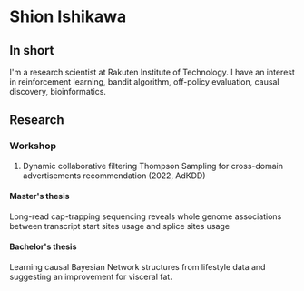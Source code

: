 # Shion Ishikawa
## In short
I'm a research scientist at Rakuten Institute of Technology. I have an interest in reinforcement learning, bandit algorithm, off-policy evaluation, causal discovery, bioinformatics.

## Research
### Workshop
1. Dynamic collaborative filtering Thompson Sampling for cross-domain advertisements recommendation (2022, AdKDD)

#### Master's thesis 
Long-read cap-trapping sequencing reveals whole genome associations between transcript start sites usage and splice sites usage
#### Bachelor's thesis
Learning causal Bayesian Network structures from lifestyle data and suggesting an improvement for visceral fat.
